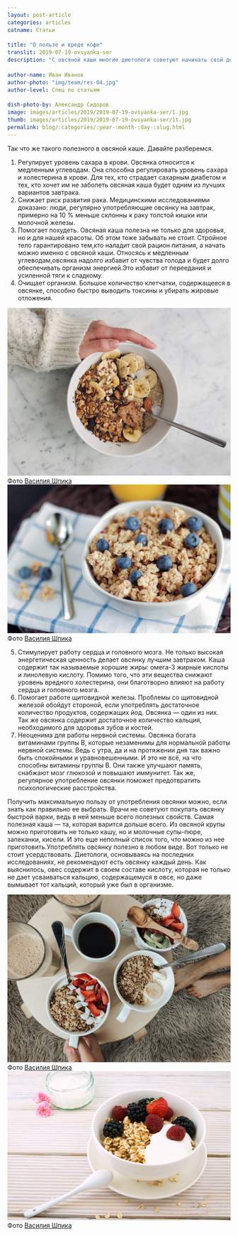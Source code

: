 ```yaml
---
layout: post-article
categories: articles
catname: Статьи

title: "О пользе и вреде кофе"
translit: 2019-07-19-ovsyanka-ser
description: "С овсяной каши многие диетологи советуют начинать свой день. Она считается самым полезным вариантом для завтрака. Отведав овсянки с утра, вы зарядитесь энергией и избавитесь от чувства голода на долгий срок."

author-name: Иван Иванов
author-photo: "img/team/res-04.jpg"
author-level: Спец по статьям

dish-photo-by: Александр Сидоров
image: images/articles/2019/2019-07-19-ovsyanka-ser/1.jpg
thumb: images/articles/2019/2019-07-19-ovsyanka-ser/1t.jpg
permalink: blog/:categories/:year-:month-:day-:slug.html
---
```

Так что же такого полезного в овсяной каше. Давайте разберемся.
1. Регулирует уровень сахара в крови. Овсянка относится к медленным углеводам. Она способна регулировать уровень сахара и холестерина в крови. Для тех, кто страдает сахарным диабетом и тех, кто хочет им не заболеть овсяная каша будет одним из лучших вариантов завтрака.
2. Снижает риск развития рака. Медицинскими исследованиями доказано: люди, регулярно употребляющие овсянку на завтрак, примерно на 10 % меньше склонны к раку толстой кишки или молочной железы.
3. Помогает похудеть. Овсяная каша полезна не только для здоровья, но и для нашей красоты. Об этом тоже забывать не стоит. Стройное тело гарантировано тем,кто наладит свой рацион питания, а начать можно именно с овсяной каши. Относясь к медленным углеводам,овсянка надолго избавит от чувства голода и будет долго обеспечивать организм энергией.Это избавит от переедания и усиленной тяги к сладкому.
4. Очищает организм. Большое количество клетчатки, содержащееся в овсянке, способно быстро выводить токсины и убирать жировые отложения.

<div class="row">
	<div class="col-6">
		<img src="images/articles/2019/2019-07-19-ovsyanka-ser/01.jpg" alt="">
		<figcaption>Фото <a href="#">Василия Шпика</a></figcaption>
	</div>
	<div class="col-6">
		<img src="images/articles/2019/2019-07-19-ovsyanka-ser/02.jpg" alt="">
		<figcaption>Фото <a href="#">Василия Шпика</a></figcaption>
	</div>
</div>

5. Стимулирует работу сердца и головного мозга. Не только высокая энергетическая ценность делает овсянку лучшим завтраком. Каша содержит так называемые хорошие жиры: омега-3 жирные кислоты и линолевую кислоту. Помимо того, что эти вещества снижают уровень вредного холестерина, они благотворно влияют на работу сердца и головного мозга.
6. Помогает работе щитовидной железы. Проблемы со щитовидной железой обойдут стороной, если употреблять достаточное количество продуктов, содержащих йод. Овсянка — один из них. Так же овсянка содержит достаточное количество кальция, необходимого для здоровья зубов и костей.
7. Неоценима для работы нервной системы. Овсянка богата витаминами группы В, которые незаменимы для нормальной работы нервной системы. Ведь с утра, да и на протяжении дня так важно быть спокойными и уравновешенными. И это не всё, на что способны витамины группы B. Они также улучшают память, снабжают мозг глюкозой и повышают иммунитет. Так же, регулярное употребление овсянки поможет предотвратить психологические расстройства.

Получить максимальную пользу от употребления овсянки можно, если знать как правильно ее выбрать.
Врачи не советуют покупать овсянку быстрой варки, ведь в ней меньше всего полезных свойств. Самая полезная каша — та, которая варится дольше всего.
Из овсяной крупы можно приготовить не только кашу, но и молочные супы-пюре, запеканки, кисели. И это еще неполный список того, что можно из нее приготовить.Употреблять овсянку полезно в любом виде. Вот только не стоит усердствовать. Диетологи, основываясь на последних исследованиях, не рекомендуют есть овсянку каждый день. Как выяснилось, овес содержит в своем составе кислоту, которая не только не дает усваиваться кальцию, содержащемуся в овсе, но даже вымывает тот кальций, который уже был в организме.

<div class="row">
	<div class="col-6">
		<img src="images/articles/2019/2019-07-19-ovsyanka-ser/03.jpg" alt="">
		<figcaption>Фото <a href="#">Василия Шпика</a></figcaption>
	</div>
	<div class="col-6">
		<img src="images/articles/2019/2019-07-19-ovsyanka-ser/04.jpg" alt="">
		<figcaption>Фото <a href="#">Василия Шпика</a></figcaption>
	</div>
</div>